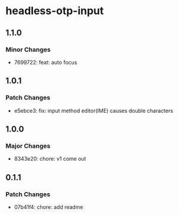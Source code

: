 # headless-otp-input

## 1.1.0

### Minor Changes

- 7699722: feat: auto focus

## 1.0.1

### Patch Changes

- e5ebce3: fix: input method editor(IME) causes double characters

## 1.0.0

### Major Changes

- 8343e20: chore: v1 come out

## 0.1.1

### Patch Changes

- 07b41f4: chore: add readme
